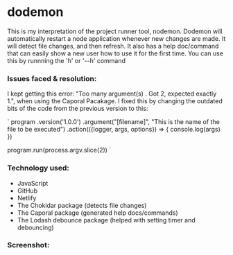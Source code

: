 # dodemon
 This is my interpretation of the project runner tool, nodemon. Dodemon will automatically restart a node application whenever new changes are made. It will detect file changes, and then refresh. It also has a help doc/command that can easily show a new user how to use it for the first time. You can use this by runnning the 'h' or '--h' command

 <h3>Issues faced & resolution:</h3>
 I kept getting this error: "Too many argument(s) . Got 2, expected exactly 1.", when using the Caporal Pacakage. I fixed this by changing the  outdated bits of the code from the previous version to this:
 
 `
 program
    .version('1.0.0')
    .argument("[filename]", "This is the name of the file to be executed")
    .action(({logger, args, options}) => {
        console.log(args)
    })

program.run(process.argv.slice(2))
`


<h3>Technology used:</h3>

- JavaScript
- GitHub
- Netlify
- The Chokidar package (detects file changes)
- The Caporal package (generated help docs/commands)
- The Lodash debounce package (helped with setting timer and debouncing)



<h3>Screenshot:</h3>
